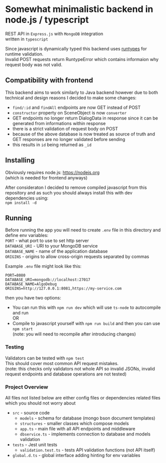 # Somewhat minimalistic backend in node.js / typescript

REST API in `Express.js` with `MongoDB` integration  
written in `typescript`

Since javascript is dynamically typed this backend uses [runtypes](https://www.npmjs.com/package/runtypes) for runtime validation.  
Invalid POST requests return RuntypeError which contains informaion why request body was not valid.

## Compatibility with frontend

This backend aims to work similarly to Java backend however due to both technical and design reasons I decided to make some changes:

- `find/:id` and `findAll` endpoints are now GET instead of POST
- `constructor` property on SceneObject is now `converter`
- GET endpoints no longer return DialogData in response since it can be generated from informations within response
- there is a strict validation of request body on POST
- because of the above database is now treated as source of truth and GET responses are no longer validated before sending
- this results in `id` being returned as `_id`

## Installing

Obviously requires node.js: <https://nodejs.org>  
(which is needed for frontend anyways)

After consideraton I decided to remove compiled javascript from this repository and as such you should always install this with dev dependencies using:  
`npm install -d`

## Running

Before running the app you will need to create `.env` file in this directory and define env variables:  
`PORT` - what port to use to set http server  
`DATABASE_URI` - URI to your MongoDB service  
`DATABASE_NAME` - name of the application database  
`ORIGINS` - origins to allow cross-origin requests separated by commas  

Example `.env` file might look like this:

```env
PORT=8080
DATABASE_URI=mongodb://localhost:27017
DATABASE_NAME=AlgoDebug
ORIGINS=http://127.0.0.1:8081,https://my-service.com
```

then you have two options:

- You can run this with `npm run dev` which  will use `ts-node` to autocompile and run  
OR
- Compile to javascript yourself with `npm run build` and then you can use `npm start`  
(note: you will need to recompile after introducing changes)

### Testing

Validators can be tested with `npm test`  
This should cover most common API request mistakes.  
(note: this checks only validators not whole API so invalid JSONs, invalid request endpoints and database operations are not tested)

### Project Overview

All files not listed below are either config files or dependencies related files which you should not worry about

- `src` - source code
  - `models` - schema for database (mongo bson document templates)
  - `structures` - smaller classes which compose models
  - `app.ts` - main file with all API endpoints and middleware
  - `dbservice.ts` - implements connection to database and models validation
- `tests` - Jest unit tests
  - `validation.test.ts` - tests API validation functions (not API itself)
- `global.d.ts` - global interface adding hinting for env variables

